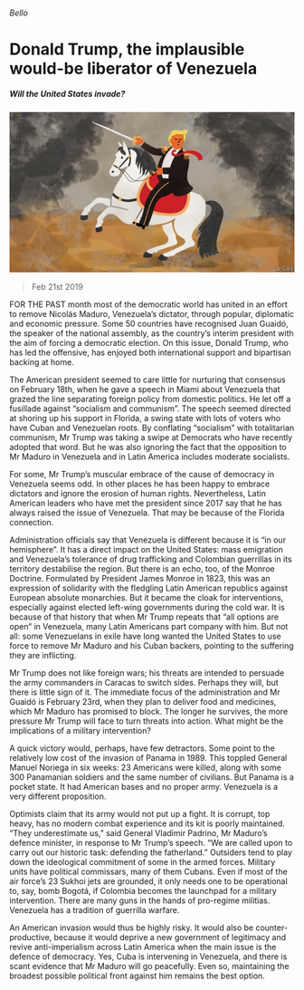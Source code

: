 ###### Bello

# Donald Trump, the implausible would-be liberator of Venezuela 

##### Will the United States invade? 

![image](images/20190223_AMD001_0.jpg) 

> Feb 21st 2019 

FOR THE PAST month most of the democratic world has united in an effort to remove Nicolás Maduro, Venezuela’s dictator, through popular, diplomatic and economic pressure. Some 50 countries have recognised Juan Guaidó, the speaker of the national assembly, as the country’s interim president with the aim of forcing a democratic election. On this issue, Donald Trump, who has led the offensive, has enjoyed both international support and bipartisan backing at home. 

The American president seemed to care little for nurturing that consensus on February 18th, when he gave a speech in Miami about Venezuela that grazed the line separating foreign policy from domestic politics. He let off a fusillade against “socialism and communism”. The speech seemed directed at shoring up his support in Florida, a swing state with lots of voters who have Cuban and Venezuelan roots. By conflating “socialism” with totalitarian communism, Mr Trump was taking a swipe at Democrats who have recently adopted that word. But he was also ignoring the fact that the opposition to Mr Maduro in Venezuela and in Latin America includes moderate socialists. 

For some, Mr Trump’s muscular embrace of the cause of democracy in Venezuela seems odd. In other places he has been happy to embrace dictators and ignore the erosion of human rights. Nevertheless, Latin American leaders who have met the president since 2017 say that he has always raised the issue of Venezuela. That may be because of the Florida connection. 

Administration officials say that Venezuela is different because it is “in our hemisphere”. It has a direct impact on the United States: mass emigration and Venezuela’s tolerance of drug trafficking and Colombian guerrillas in its territory destabilise the region. But there is an echo, too, of the Monroe Doctrine. Formulated by President James Monroe in 1823, this was an expression of solidarity with the fledgling Latin American republics against European absolute monarchies. But it became the cloak for interventions, especially against elected left-wing governments during the cold war. It is because of that history that when Mr Trump repeats that “all options are open” in Venezuela, many Latin Americans part company with him. But not all: some Venezuelans in exile have long wanted the United States to use force to remove Mr Maduro and his Cuban backers, pointing to the suffering they are inflicting. 

Mr Trump does not like foreign wars; his threats are intended to persuade the army commanders in Caracas to switch sides. Perhaps they will, but there is little sign of it. The immediate focus of the administration and Mr Guaidó is February 23rd, when they plan to deliver food and medicines, which Mr Maduro has promised to block. The longer he survives, the more pressure Mr Trump will face to turn threats into action. What might be the implications of a military intervention? 

A quick victory would, perhaps, have few detractors. Some point to the relatively low cost of the invasion of Panama in 1989. This toppled General Manuel Noriega in six weeks: 23 Americans were killed, along with some 300 Panamanian soldiers and the same number of civilians. But Panama is a pocket state. It had American bases and no proper army. Venezuela is a very different proposition. 

Optimists claim that its army would not put up a fight. It is corrupt, top heavy, has no modern combat experience and its kit is poorly maintained. “They underestimate us,” said General Vladimir Padrino, Mr Maduro’s defence minister, in response to Mr Trump’s speech. “We are called upon to carry out our historic task: defending the fatherland.” Outsiders tend to play down the ideological commitment of some in the armed forces. Military units have political commissars, many of them Cubans. Even if most of the air force’s 23 Sukhoi jets are grounded, it only needs one to be operational to, say, bomb Bogotá, if Colombia becomes the launchpad for a military intervention. There are many guns in the hands of pro-regime militias. Venezuela has a tradition of guerrilla warfare. 

An American invasion would thus be highly risky. It would also be counter-productive, because it would deprive a new government of legitimacy and revive anti-imperialism across Latin America when the main issue is the defence of democracy. Yes, Cuba is intervening in Venezuela, and there is scant evidence that Mr Maduro will go peacefully. Even so, maintaining the broadest possible political front against him remains the best option. 

